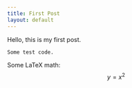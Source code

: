 ```yaml
---
title: First Post
layout: default
---
```


Hello, this is my first post.

```
Some test code.
```

Some LaTeX math: $$ y = x^2 $$